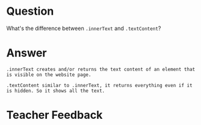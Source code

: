 # Question
What's the difference between `.innerText` and `.textContent`?

# Answer
    .innerText creates and/or returns the text content of an element that is visible on the website page.

    .textContent similar to .innerText, it returns everything even if it is hidden. So it shows all the text. 

# Teacher Feedback